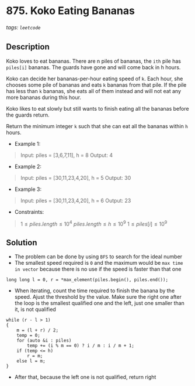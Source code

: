 # 875. Koko Eating Bananas
###### tags: `leetcode`
## Description
Koko loves to eat bananas. There are n piles of bananas, the `ith` pile has `piles[i]` bananas. The guards have gone and will come back in h hours.

Koko can decide her bananas-per-hour eating speed of `k`. Each hour, she chooses some pile of bananas and eats `k` bananas from that pile. If the pile has less than `k` bananas, she eats all of them instead and will not eat any more bananas during this hour.

Koko likes to eat slowly but still wants to finish eating all the bananas before the guards return.

Return the minimum integer `k` such that she can eat all the bananas within `h` hours.

- Example 1:

>Input: piles = [3,6,7,11], h = 8
Output: 4

- Example 2:

> Input: piles = [30,11,23,4,20], h = 5
Output: 30

- Example 3:

>Input: piles = [30,11,23,4,20], h = 6
Output: 23

- Constraints:

>$1 \leq piles.length \leq 10^4$
$piles.length \leq h \leq 10^9$
$1 \leq piles[i] \leq 10^9$

## Solution
- The problem can be done by using `BFS` to search for the ideal number
- The smallest speed required is `0` and the maximum would be `max time in vector` because there is no use if the speed is faster than that one
```cpp=
long long l = 0, r = *max_element(piles.begin(), piles.end());
```
- When iterating, count the time required to finish the banana by the speed. Ajust the threshold by the value. Make sure the right one after the loop is the smallest qualified one and the left, just one smaller than it, is not qualified
```cpp=
while (r - l > 1)
{
    m = (l + r) / 2;
    temp = 0;
    for (auto &i : piles)
        temp += (i % m == 0) ? i / m : i / m + 1;
    if (temp <= h)
        r = m;
    else l = m;
}
```
- After that, because the left one is not qualified, return right
